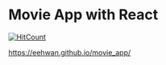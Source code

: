 # Movie App with React
[![HitCount](http://hits.dwyl.com/eehwan/movie_app.svg)](http://hits.dwyl.com/eehwan/movie_app)

https://eehwan.github.io/movie_app/
